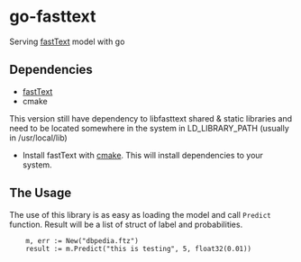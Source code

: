 # go-fasttext

Serving [fastText](https://github.com/facebookresearch/fastText) model with go

## Dependencies
- [fastText](https://github.com/facebookresearch/fastText)
- cmake

This version still have dependency to libfasttext shared & static libraries and need to be located somewhere in the system in LD_LIBRARY_PATH (usually in /usr/local/lib)

- Install fastText with [cmake](https://github.com/facebookresearch/fastText#building-fasttext-using-cmake). This will install dependencies to your system.

## The Usage

The use of this library is as easy as loading the model and call `Predict` function. Result will be a list of struct of label and probabilities.

```
    m, err := New("dbpedia.ftz")
	result := m.Predict("this is testing", 5, float32(0.01))
```